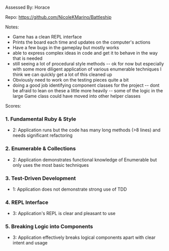 Assessed By: Horace

Repo: https://github.com/NicoleKMarino/Battleship

Notes:

* Game has a clean REPL interface
* Prints the board each time and updates on the computer's actions
* Have a few bugs in the gameplay but mostly works
* able to express complex ideas in code and get it to behave in the way that is needed
* still seeing a lot of procedural style methods -- ok for now but especially with some more
diligent application of various enumerable techniques I think we can quickly get a lot of this cleaned up
* Obviously need to work on the testing pieces quite a bit
* doing a good job identifying component classes for the project -- dont be afraid to lean on these a little
more heavily -- some of the logic in the large Game class could have moved into other helper classes

Scores:

### 1. Fundamental Ruby & Style

* 2:  Application runs but the code has many long methods (>8 lines) and needs significant refactoring

### 2. Enumerable & Collections

* 2: Application demonstrates functional knowledge of Enumerable but only uses the most basic techniques

### 3. Test-Driven Development

* 1: Application does not demonstrate strong use of TDD

### 4. REPL Interface

* 3: Application's REPL is clear and pleasant to use

### 5. Breaking Logic into Components

* 3: Application effectively breaks logical components apart with clear intent and usage
